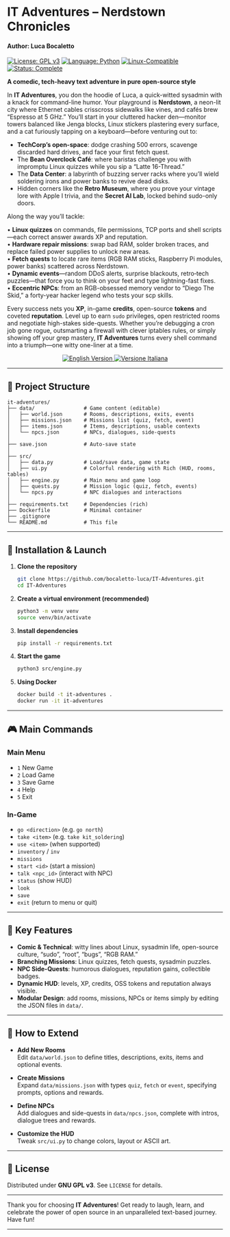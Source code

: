 # IT Adventures – Nerdstown Chronicles  
#### Author: Luca Bocaletto  

[![License: GPL v3](https://img.shields.io/badge/License-GPLv3-blue?style=for-the-badge&logo=gnu)](LICENSE) [![Language: Python](https://img.shields.io/badge/Language-Python-blue?style=for-the-badge&logo=python)](https://www.python.org/) [![Linux-Compatible](https://img.shields.io/badge/Linux-Compatible-blue?style=for-the-badge&logo=linux)](https://www.kernel.org/) [![Status: Complete](https://img.shields.io/badge/Status-Complete-brightgreen?style=for-the-badge)](https://github.com/bocaletto-luca/Directory-Monitor)

**A comedic, tech-heavy text adventure in pure open-source style**  

In **IT Adventures**, you don the hoodie of Luca, a quick-witted sysadmin with a knack for command-line humor. Your playground is **Nerdstown**, a neon-lit city where Ethernet cables crisscross sidewalks like vines, and cafés brew “Espresso at 5 GHz.” You’ll start in your cluttered hacker den—monitor towers balanced like Jenga blocks, Linux stickers plastering every surface, and a cat furiously tapping on a keyboard—before venturing out to:

- **TechCorp’s open-space**: dodge crashing 500 errors, scavenge discarded hard drives, and face your first fetch quest.  
- The **Bean Overclock Café**: where baristas challenge you with impromptu Linux quizzes while you sip a “Latte 16-Thread.”  
- The **Data Center**: a labyrinth of buzzing server racks where you’ll wield soldering irons and power banks to revive dead disks.  
- Hidden corners like the **Retro Museum**, where you prove your vintage lore with Apple I trivia, and the **Secret AI Lab**, locked behind sudo-only doors.

Along the way you’ll tackle:

  • **Linux quizzes** on commands, file permissions, TCP ports and shell scripts—each correct answer awards XP and reputation.  
  • **Hardware repair missions**: swap bad RAM, solder broken traces, and replace failed power supplies to unlock new areas.  
  • **Fetch quests** to locate rare items (RGB RAM sticks, Raspberry Pi modules, power banks) scattered across Nerdstown.  
  • **Dynamic events**—random DDoS alerts, surprise blackouts, retro‐tech puzzles—that force you to think on your feet and type lightning-fast fixes.  
  • **Eccentric NPCs**: from an RGB-obsessed memory vendor to “Diego The Skid,” a forty-year hacker legend who tests your scp skills.

Every success nets you **XP**, in-game **credits**, open-source **tokens** and coveted **reputation**. Level up to earn `sudo` privileges, open restricted rooms and negotiate high-stakes side-quests. Whether you’re debugging a cron job gone rogue, outsmarting a firewall with clever iptables rules, or simply showing off your grep mastery, **IT Adventures** turns every shell command into a triumph—one witty one-liner at a time.

<p align="center">
  <a href="./index.html">
    <img src="https://img.shields.io/badge/View–English%20Site–index.html-blue?style=for-the-badge" alt="English Version" />
  </a>
  <a href="./index-ita.html">
    <img src="https://img.shields.io/badge/Visualizza–Versione%20Italiana–index-ita.html-blue?style=for-the-badge" alt="Versione Italiana" />
  </a>
</p>

---

## 📁 Project Structure

```
it-adventures/
├── data/                # Game content (editable)
│   ├── world.json       # Rooms, descriptions, exits, events
│   ├── missions.json    # Missions list (quiz, fetch, event)
│   ├── items.json       # Items, descriptions, usable contexts
│   └── npcs.json        # NPCs, dialogues, side-quests
│
├── save.json            # Auto-save state
│
├── src/                 
│   ├── data.py          # Load/save data, game state
│   ├── ui.py            # Colorful rendering with Rich (HUD, rooms, tables)
│   ├── engine.py        # Main menu and game loop
│   ├── quests.py        # Mission logic (quiz, fetch, events)
│   └── npcs.py          # NPC dialogues and interactions
│
├── requirements.txt     # Dependencies (rich)  
├── Dockerfile           # Minimal container  
├── .gitignore           
└── README.md            # This file  
```

---

## 🚀 Installation & Launch

1. **Clone the repository**  
   ```bash
   git clone https://github.com/bocaletto-luca/IT-Adventures.git
   cd IT-Adventures
   ```

2. **Create a virtual environment (recommended)**  
   ```bash
   python3 -m venv venv
   source venv/bin/activate
   ```

3. **Install dependencies**  
   ```bash
   pip install -r requirements.txt
   ```

4. **Start the game**  
   ```bash
   python3 src/engine.py
   ```

5. **Using Docker**  
   ```bash
   docker build -t it-adventures .
   docker run -it it-adventures
   ```

---

## 🎮 Main Commands

### Main Menu  
- `1` New Game  
- `2` Load Game  
- `3` Save Game  
- `4` Help  
- `5` Exit  

### In-Game  
- `go <direction>` (e.g. `go north`)  
- `take <item>` (e.g. `take kit_soldering`)  
- `use <item>` (when supported)  
- `inventory` / `inv`  
- `missions`  
- `start <id>` (start a mission)  
- `talk <npc_id>` (interact with NPC)  
- `status` (show HUD)  
- `look`  
- `save`  
- `exit` (return to menu or quit)

---

## 🌟 Key Features

- **Comic & Technical**: witty lines about Linux, sysadmin life, open-source culture, “sudo”, “root”, “bugs”, “RGB RAM.”  
- **Branching Missions**: Linux quizzes, fetch quests, sysadmin puzzles.  
- **NPC Side-Quests**: humorous dialogues, reputation gains, collectible badges.  
- **Dynamic HUD**: levels, XP, credits, OSS tokens and reputation always visible.  
- **Modular Design**: add rooms, missions, NPCs or items simply by editing the JSON files in `data/`.

---

## 🔧 How to Extend

- **Add New Rooms**  
  Edit `data/world.json` to define titles, descriptions, exits, items and optional events.

- **Create Missions**  
  Expand `data/missions.json` with types `quiz`, `fetch` or `event`, specifying prompts, options and rewards.

- **Define NPCs**  
  Add dialogues and side-quests in `data/npcs.json`, complete with intros, dialogue trees and rewards.

- **Customize the HUD**  
  Tweak `src/ui.py` to change colors, layout or ASCII art.

---

## 📜 License

Distributed under **GNU GPL v3**. See `LICENSE` for details.

---

Thank you for choosing **IT Adventures**! Get ready to laugh, learn, and celebrate the power of open source in an unparalleled text-based journey. Have fun!  

---
